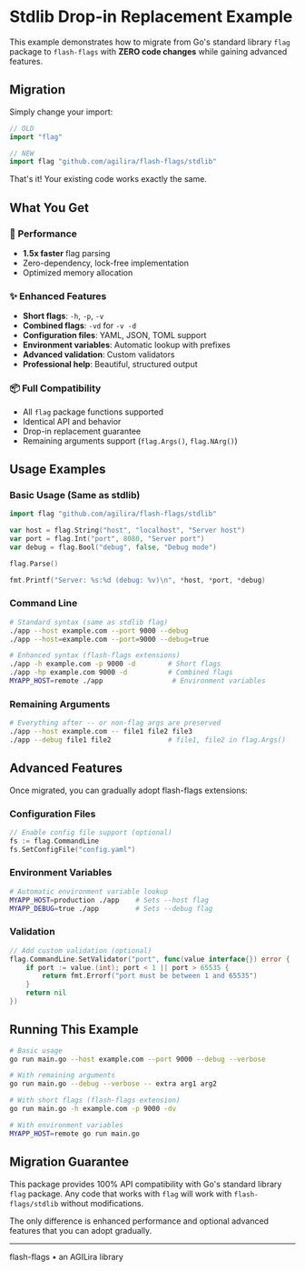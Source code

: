 # Stdlib Drop-in Replacement Example

This example demonstrates how to migrate from Go's standard library `flag` package to `flash-flags` with **ZERO code changes** while gaining advanced features.

## Migration

Simply change your import:

```go
// OLD
import "flag"

// NEW  
import flag "github.com/agilira/flash-flags/stdlib"
```

That's it! Your existing code works exactly the same.

## What You Get

### 🚀 Performance
- **1.5x faster** flag parsing
- Zero-dependency, lock-free implementation
- Optimized memory allocation

### ✨ Enhanced Features
- **Short flags**: `-h`, `-p`, `-v` 
- **Combined flags**: `-vd` for `-v -d`
- **Configuration files**: YAML, JSON, TOML support
- **Environment variables**: Automatic lookup with prefixes
- **Advanced validation**: Custom validators
- **Professional help**: Beautiful, structured output

### 📦 Full Compatibility
- All `flag` package functions supported
- Identical API and behavior
- Drop-in replacement guarantee
- Remaining arguments support (`flag.Args()`, `flag.NArg()`)

## Usage Examples

### Basic Usage (Same as stdlib)
```go
import flag "github.com/agilira/flash-flags/stdlib"

var host = flag.String("host", "localhost", "Server host")
var port = flag.Int("port", 8080, "Server port") 
var debug = flag.Bool("debug", false, "Debug mode")

flag.Parse()

fmt.Printf("Server: %s:%d (debug: %v)\n", *host, *port, *debug)
```

### Command Line
```bash
# Standard syntax (same as stdlib flag)
./app --host example.com --port 9000 --debug
./app --host=example.com --port=9000 --debug=true

# Enhanced syntax (flash-flags extensions)  
./app -h example.com -p 9000 -d        # Short flags
./app -hp example.com 9000 -d          # Combined flags
MYAPP_HOST=remote ./app                 # Environment variables
```

### Remaining Arguments
```bash
# Everything after -- or non-flag args are preserved
./app --host example.com -- file1 file2 file3
./app --debug file1 file2              # file1, file2 in flag.Args()
```

## Advanced Features

Once migrated, you can gradually adopt flash-flags extensions:

### Configuration Files
```go
// Enable config file support (optional)
fs := flag.CommandLine
fs.SetConfigFile("config.yaml")
```

### Environment Variables  
```bash
# Automatic environment variable lookup
MYAPP_HOST=production ./app    # Sets --host flag
MYAPP_DEBUG=true ./app         # Sets --debug flag
```

### Validation
```go
// Add custom validation (optional)
flag.CommandLine.SetValidator("port", func(value interface{}) error {
    if port := value.(int); port < 1 || port > 65535 {
        return fmt.Errorf("port must be between 1 and 65535")
    }
    return nil
})
```

## Running This Example

```bash
# Basic usage
go run main.go --host example.com --port 9000 --debug --verbose

# With remaining arguments  
go run main.go --debug --verbose -- extra arg1 arg2

# With short flags (flash-flags extension)
go run main.go -h example.com -p 9000 -dv

# With environment variables
MYAPP_HOST=remote go run main.go
```
## Migration Guarantee

This package provides 100% API compatibility with Go's standard library `flag` package. Any code that works with `flag` will work with `flash-flags/stdlib` without modifications.

The only difference is enhanced performance and optional advanced features that you can adopt gradually.

---

flash-flags • an AGILira library